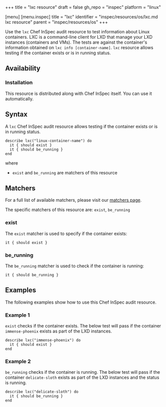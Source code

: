 +++
title = "lxc resource"
draft = false
gh_repo = "inspec"
platform = "linux"

[menu]
  [menu.inspec]
    title = "lxc"
    identifier = "inspec/resources/os/lxc.md lxc resource"
    parent = "inspec/resources/os"
+++

Use the `lxc` Chef InSpec audit resource to test information about Linux containers. LXC is a command-line client for LXD that manage your LXD instances (containers and VMs). The tests are against the container's information obtained on `lxc info [container-name]`. `lxc` resource allows testing if the container exists or is in running status.


## Availability

### Installation

This resource is distributed along with Chef InSpec itself. You can use it automatically.

## Syntax

A `lxc` Chef InSpec audit resource allows testing if the container exists or is in running status.

    describe lxc("linux-container-name") do
      it { should exist }
      it { should be_running }
    end
where

- `exist` and `be_running` are matchers of this resource

## Matchers

For a full list of available matchers, please visit our [matchers page](https://docs.chef.io/inspec/matchers/).

The specific matchers of this resource are: `exist`, `be_running`

### exist

The `exist` matcher is used to specify if the container exists:

    it { should exist }

### be_running

The `be_running` matcher is used to check if the container is running:

    it { should be_running }

## Examples
The following examples show how to use this Chef InSpec audit resource.

### Example 1

`exist` checks if the container exists. The below test will pass if the container `immense-phoenix` exists as part of the LXD instances.

    describe lxc("immense-phoenix") do
      it { should exist }
    end

### Example 2

`be_running` checks if the container is running. The below test will pass if the container `delicate-sloth` exists as part of the LXD instances and the status is running.

    describe lxc("delicate-sloth") do
      it { should be_running }
    end

